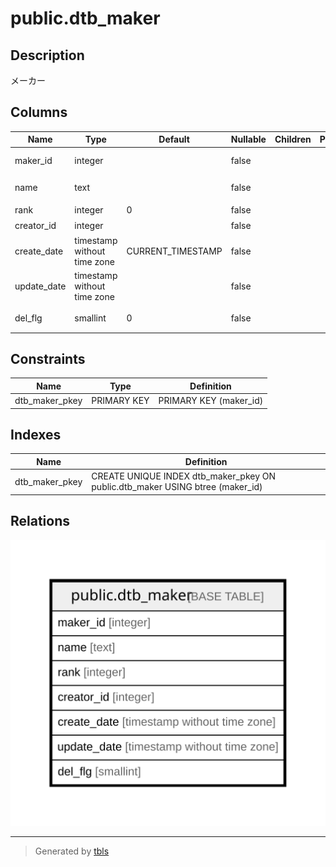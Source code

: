 # public.dtb_maker

## Description

メーカー

## Columns

| Name | Type | Default | Nullable | Children | Parents | Comment |
| ---- | ---- | ------- | -------- | -------- | ------- | ------- |
| maker_id | integer |  | false |  |  | メーカーID |
| name | text |  | false |  |  | メーカー名 |
| rank | integer | 0 | false |  |  | 表示順 |
| creator_id | integer |  | false |  |  | 作成者ID |
| create_date | timestamp without time zone | CURRENT_TIMESTAMP | false |  |  | 作成日時 |
| update_date | timestamp without time zone |  | false |  |  | 更新日時 |
| del_flg | smallint | 0 | false |  |  | 削除フラグ |

## Constraints

| Name | Type | Definition |
| ---- | ---- | ---------- |
| dtb_maker_pkey | PRIMARY KEY | PRIMARY KEY (maker_id) |

## Indexes

| Name | Definition |
| ---- | ---------- |
| dtb_maker_pkey | CREATE UNIQUE INDEX dtb_maker_pkey ON public.dtb_maker USING btree (maker_id) |

## Relations

![er](public.dtb_maker.svg)

---

> Generated by [tbls](https://github.com/k1LoW/tbls)
